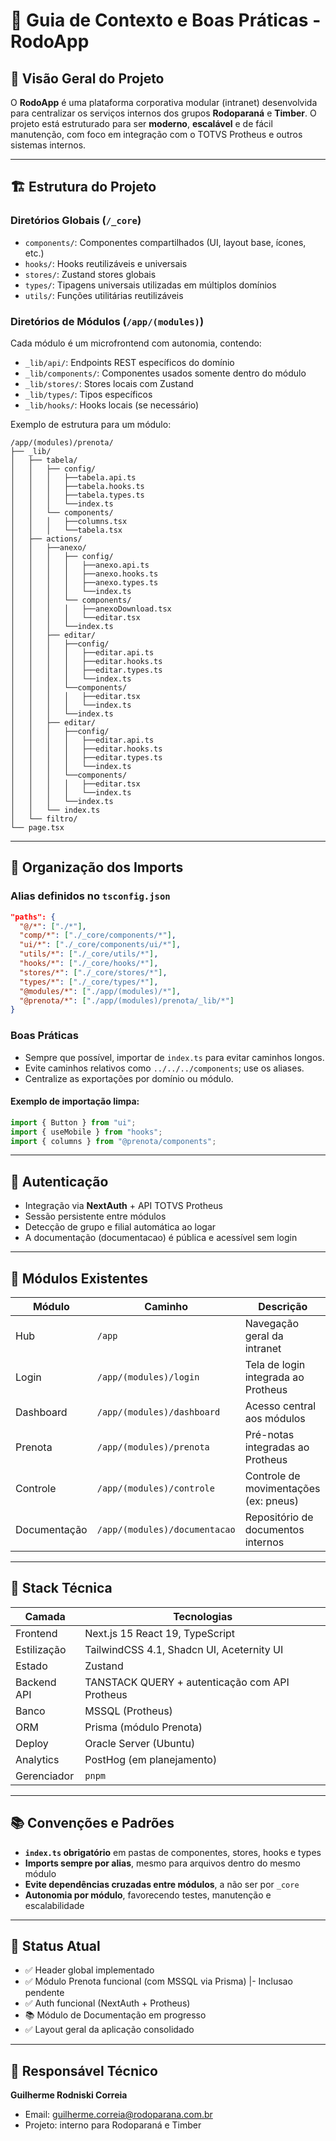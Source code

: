 # 📘 Guia de Contexto e Boas Práticas - RodoApp

## 🧠 Visão Geral do Projeto
O **RodoApp** é uma plataforma corporativa modular (intranet) desenvolvida para centralizar os serviços internos dos grupos **Rodoparaná** e **Timber**. O projeto está estruturado para ser **moderno**, **escalável** e de fácil manutenção, com foco em integração com o TOTVS Protheus e outros sistemas internos.

---

## 🏗️ Estrutura do Projeto

### Diretórios Globais (`/_core`)
- `components/`: Componentes compartilhados (UI, layout base, ícones, etc.)
- `hooks/`: Hooks reutilizáveis e universais
- `stores/`: Zustand stores globais
- `types/`: Tipagens universais utilizadas em múltiplos domínios
- `utils/`: Funções utilitárias reutilizáveis

### Diretórios de Módulos (`/app/(modules)`)
Cada módulo é um microfrontend com autonomia, contendo:
- `_lib/api/`: Endpoints REST específicos do domínio
- `_lib/components/`: Componentes usados somente dentro do módulo
- `_lib/stores/`: Stores locais com Zustand
- `_lib/types/`: Tipos específicos
- `_lib/hooks/`: Hooks locais (se necessário)

Exemplo de estrutura para um módulo:
```
/app/(modules)/prenota/
├── _lib/
│   ├── tabela/
│   │   ├── config/
│   │   │   ├──tabela.api.ts
│   │   │   ├──tabela.hooks.ts
│   │   │   ├──tabela.types.ts
│   │   │   └──index.ts
│   │   └── components/
│   │   │   ├──columns.tsx
│   │   │   └──tabela.tsx
│   ├── actions/
│   │   ├──anexo/
│   │   │   ├── config/
│   │   │   │   ├──anexo.api.ts
│   │   │   │   ├──anexo.hooks.ts
│   │   │   │   ├──anexo.types.ts
│   │   │   │   └──index.ts
│   │   │   └── components/
│   │   │   │   ├──anexoDownload.tsx
│   │   │   │   └──editar.tsx
│   │   │   └──index.ts
│   │   ├── editar/
│   │   │   ├──config/
│   │   │   │   ├──editar.api.ts
│   │   │   │   ├──editar.hooks.ts
│   │   │   │   ├──editar.types.ts
│   │   │   │   └──index.ts
│   │   │   └──components/
│   │   │   │   ├──editar.tsx
│   │   │   │   └──index.ts
│   │   │   └──index.ts
│   │   ├── editar/
│   │   │   ├──config/
│   │   │   │   ├──editar.api.ts
│   │   │   │   ├──editar.hooks.ts
│   │   │   │   ├──editar.types.ts
│   │   │   │   └──index.ts
│   │   │   └──components/
│   │   │   │   ├──editar.tsx
│   │   │   │   └──index.ts
│   │   │   └──index.ts
│   │   └── index.ts
│   └── filtro/
└── page.tsx
```

---

## 🧩 Organização dos Imports

### Alias definidos no `tsconfig.json`
```json
"paths": {
  "@/*": ["./*"],
  "comp/*": ["./_core/components/*"],
  "ui/*": ["./_core/components/ui/*"],
  "utils/*": ["./_core/utils/*"],
  "hooks/*": ["./_core/hooks/*"],
  "stores/*": ["./_core/stores/*"],
  "types/*": ["./_core/types/*"],
  "@modules/*": ["./app/(modules)/*"],
  "@prenota/*": ["./app/(modules)/prenota/_lib/*"]
}
```

### Boas Práticas
- Sempre que possível, importar de `index.ts` para evitar caminhos longos.
- Evite caminhos relativos como `../../../components`; use os aliases.
- Centralize as exportações por domínio ou módulo.

#### Exemplo de importação limpa:
```ts
import { Button } from "ui";
import { useMobile } from "hooks";
import { columns } from "@prenota/components";
```

---

## 🔐 Autenticação
- Integração via **NextAuth** + API TOTVS Protheus
- Sessão persistente entre módulos
- Detecção de grupo e filial automática ao logar
- A documentação (documentacao) é pública e acessível sem login

---

## 🚚 Módulos Existentes
| Módulo       | Caminho                          | Descrição                                     |
|--------------|----------------------------------|-----------------------------------------------|
| Hub          | `/app`                           | Navegação geral da intranet                   |
| Login        | `/app/(modules)/login`           | Tela de login integrada ao Protheus          |
| Dashboard    | `/app/(modules)/dashboard`       | Acesso central aos módulos                    |
| Prenota      | `/app/(modules)/prenota`         | Pré-notas integradas ao Protheus             |
| Controle     | `/app/(modules)/controle`        | Controle de movimentações (ex: pneus)        |
| Documentação | `/app/(modules)/documentacao`    | Repositório de documentos internos           |

---

## 🧰 Stack Técnica

| Camada       | Tecnologias                                     |
|--------------|--------------------------------------------------|
| Frontend     | Next.js 15 React 19, TypeScript                  |
| Estilização  | TailwindCSS 4.1, Shadcn UI, Aceternity UI        |
| Estado       | Zustand                                          |
| Backend API  | TANSTACK QUERY + autenticação com API Protheus   |
| Banco        | MSSQL (Protheus)                                 |
| ORM          | Prisma (módulo Prenota)                          |
| Deploy       | Oracle Server (Ubuntu)                           |
| Analytics    | PostHog (em planejamento)                        |
| Gerenciador  | `pnpm`                                           |

---

## 📚 Convenções e Padrões
- **`index.ts` obrigatório** em pastas de componentes, stores, hooks e types
- **Imports sempre por alias**, mesmo para arquivos dentro do mesmo módulo
- **Evite dependências cruzadas entre módulos**, a não ser por `_core`
- **Autonomia por módulo**, favorecendo testes, manutenção e escalabilidade

---

## 📅 Status Atual
- ✅ Header global implementado
- ✅ Módulo Prenota funcional (com MSSQL via Prisma)
    |- Inclusao pendente
- ✅ Auth funcional (NextAuth + Protheus)
- 📚 Módulo de Documentação em progresso
- ✅ Layout geral da aplicação consolidado

---

## 🙌 Responsável Técnico
**Guilherme Rodniski Correia**
- Email: guilherme.correia@rodoparana.com.br
- Projeto: interno para Rodoparaná e Timber


